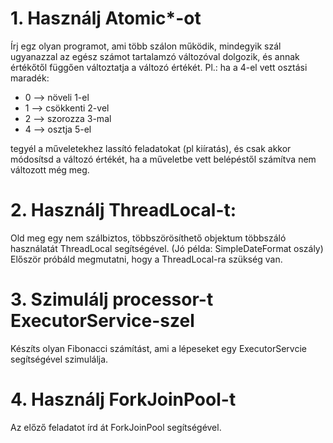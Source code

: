 # 1. Használj Atomic*-ot

Írj egz olyan programot, ami több szálon működik, mindegyik szál ugyanazzal az egész számot tartalamzó változóval dolgozik, és annak
értékőtől függően változtatja a változó értékét. Pl.: ha a 4-el vett osztási maradék:

* 0 --> növeli 1-el
* 1 --> csökkenti 2-vel
* 2 --> szorozza 3-mal
* 4 --> osztja 5-el

tegyél a műveletekhez lassító feladatokat (pl kiíratás), és csak akkor módosítsd a változó értékét, ha a műveletbe vett belépéstől számítva 
nem változott még meg.

# 2. Használj ThreadLocal-t:

Old meg egy nem szálbiztos, többszörösíthető objektum többszáló használatát ThreadLocal segítségével. 
(Jó példa: SimpleDateFormat oszály) Először próbáld megmutatni, hogy a ThreadLocal-ra szükség van.

# 3. Szimulálj processor-t ExecutorService-szel

Készíts olyan Fibonacci számítást, ami a lépeseket egy ExecutorServcie segítségével szimulálja.

# 4. Használj ForkJoinPool-t

Az előző feladatot írd át ForkJoinPool segítségével.
